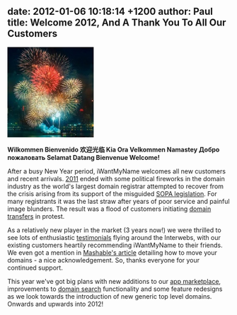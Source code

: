 date: 2012-01-06 10:18:14 +1200
author: Paul
title: Welcome 2012, And A Thank You To All Our Customers
----

![fireworks.jpg](/media/2012-01-06-fireworks.jpg)

**Wilkommen Bienvenido 欢迎光临  Kia Ora Velkommen Namastey Добро пожаловать Selamat Datang Bienvenue Welcome!**

After a busy New Year period, iWantMyName welcomes all new customers and recent arrivals. [2011](https://iwantmyname.com/blog/2011/12/the-domain-name-year-2011-highlights.html) ended with some political fireworks in the domain industry as the world's largest domain registrar attempted to recover from the crisis arising from its support of the misguided [SOPA legislation](https://iwantmyname.com/blog/2011/12/make-a-move-for-good.html). For many registrants it was the last straw after years of poor service and painful image blunders. The result was a flood of customers initiating [domain transfers](https://iwantmyname.com/transferservice) in protest. 

As a relatively new player in the market (3 years now!) we were thrilled to see lots of enthusiastic [testimonials](https://iwantmyname.com/about) flying around the Interwebs, with our existing customers heartily recommending iWantMyName to their friends. We even got a mention in [Mashable's article](http://mashable.com/2011/12/29/how-to-move-your-domain-name-account/) detailing how to move your domains - a nice acknowledgement. So, thanks everyone for your continued support. 

This year we've got big plans with new additions to our [app marketplace](https://iwantmyname.com/services), improvements to [domain search](https://iwantmyname.com/blog/2011/12/new-faster-domain-search.html) functionality and some feature redesigns as we look towards the introduction of new generic top level domains. Onwards and upwards into 2012!
